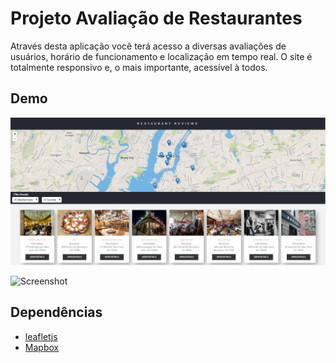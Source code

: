 # Projeto Avaliação de Restaurantes

Através desta aplicação você terá acesso a diversas avaliações de usuários, horário de funcionamento e localização em tempo real. O site é totalmente responsivo e, o mais importante, acessível à todos.

## Demo

![Screenshot](screenshot-home.PNG)

![Screenshot](sscreenshot-review.PNG)

## Dependências

* [leafletjs](https://leafletjs.com/)
* [Mapbox](https://www.mapbox.com/)